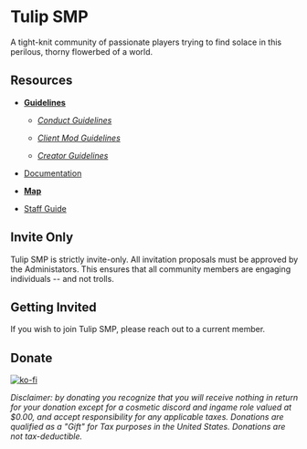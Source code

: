 # Tulip SMP

A tight-knit community of passionate players trying to find solace in this perilous, thorny flowerbed of a world.

## Resources

- [**Guidelines**](guidelines)

    - [*Conduct Guidelines*](guidelines/conduct)

    - [*Client Mod Guidelines*](guidelines/client-mods)

    - [*Creator Guidelines*](guidelines/creators)


- [Documentation](docs)

- [**Map**](/map)

- [Staff Guide](docs/staffguide)

## Invite Only

Tulip SMP is strictly invite-only. All invitation proposals must be approved by the Administators. This ensures that all community members are engaging individuals -- and not trolls.

## Getting Invited

If you wish to join Tulip SMP, please reach out to a current member.

## Donate

[![ko-fi](https://ko-fi.com/img/githubbutton_sm.svg)](https://ko-fi.com/G2G5DO1DO)

*Disclaimer: by donating you recognize that you will receive nothing in return for your donation except for a cosmetic discord and ingame role valued at $0.00, and accept responsibility for any applicable taxes. Donations are qualified as a "Gift" for Tax purposes in the United States. Donations are not tax-deductible.*
